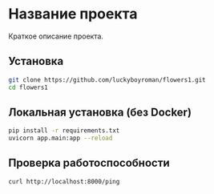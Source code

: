 # Название проекта

Краткое описание проекта.

## Установка

```bash
git clone https://github.com/luckyboyroman/flowers1.git
cd flowers1
```
## Локальная установка (без Docker)

```bash
pip install -r requirements.txt
uvicorn app.main:app --reload
```

## Проверка работоспособности
```bash
curl http://localhost:8000/ping
```
